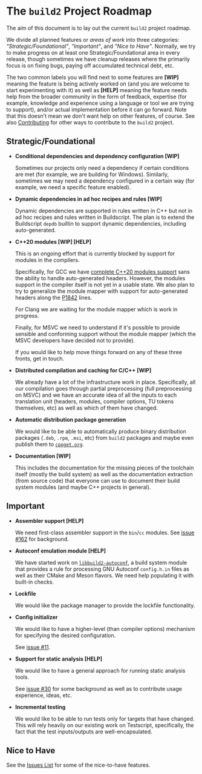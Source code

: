 # The `build2` Project Roadmap

The aim of this document is to lay out the current `build2` project roadmap.

We divide all planned features or *areas of work* into three categories:
*"Strategic/Foundational"*, *"Important"*, and *"Nice to Have"*. Normally, we
try to make progress on at least one Strategic/Foundational area in every
release, though sometimes we have cleanup releases where the primarily focus
is on fixing bugs, paying off accumulated technical debt, etc.

The two common labels you will find next to some features are **[WIP]**
meaning the feature is being actively worked on (and you are welcome to start
experimenting with it) as well as **[HELP]** meaning the feature needs help
from the broader community in the form of feedback, expertise (for example,
knowledge and experience using a language or tool we are trying to support),
and/or actual implementation before it can go forward. Note that this doesn't
mean we don't want help on other features, of course. See also
[Contributing](https://build2.org/community.xhtml#contribute) for other ways
to contribute to the `build2` project.


## Strategic/Foundational

- **Conditional dependencies and dependency configuration [WIP]**

  Sometimes our projects only need a dependency if certain conditions are met
  (for example, we are building for Windows). Similarly, sometimes we may need
  a dependency configured in a certain way (for example, we need a specific
  feature enabled).

- **Dynamic dependencies in ad hoc recipes and rules [WIP]**

  Dynamic dependencies are supported in rules written in C++ but not in ad hoc
  recipes and rules written in Buildscript. The plan is to extend the
  Buildscript `depdb` builtin to support dynamic dependencies, including
  auto-generated.

- **C++20 modules [WIP] [HELP]**

  This is an ongoing effort that is currently blocked by support for modules
  in the compilers.

  Specifically, for GCC we have [complete C++20 modules
  support](https://build2.org/blog/build2-cxx20-modules-gcc.xhtml) sans the
  ability to handle auto-generated headers. However, the modules support in
  the compiler itself is not yet in a usable state. We also plan to try to
  generalize the module mapper with support for auto-generated headers along
  the [P1842](https://wg21.link/P1842R0) lines.

  For Clang we are waiting for the module mapper which is work in progress.

  Finally, for MSVC we need to understand if it's possible to provide
  sensible and conforming support without the module mapper (which the MSVC
  developers have decided not to provide).

  If you would like to help move things forward on any of these three fronts,
  get in touch.

- **Distributed compilation and caching for C/C++ [WIP]**

  We already have a lot of the infrastructure work in place. Specifically, all
  our compilation goes through partial preprocessing (full preprocessing on
  MSVC) and we have an accurate idea of all the inputs to each translation
  unit (headers, modules, compiler options, TU tokens themselves, etc) as well
  as which of them have changed.

- **Automatic distribution package generation**

  We would like to be able to automatically produce binary distribution
  packages (`.deb`, `.rpm`, `.msi`, etc) from `build2` packages and maybe even
  publish them to [`cppget.org`](https://cppget.org).

- **Documentation [WIP]**

  This includes the documentation for the missing pieces of the toolchain
  itself (mostly the build system) as well as the documentation extraction
  (from source code) that everyone can use to document their build system
  modules (and maybe C++ projects in general).

## Important

- **Assembler support [HELP]**

  We need first-class assembler support in the `bin`/`cc` modules. See
  [issue #162](https://github.com/build2/build2/issues/162) for background.

- **Autoconf emulation module [HELP]**

  We have started work on
  [`libbuild2-autoconf`](https://github.com/build2/libbuild2-autoconf/), a
  build system module that provides a rule for processing GNU Autoconf
  `config.h.in` files as well as their CMake and Meson flavors. We need help
  populating it with built-in checks.

- **Lockfile**

  We would like the package manager to provide the lockfile functionality.

- **Config initializer**

  We would like to have a higher-level (than compiler options) mechanism for
  specifying the desired configuration.

  See [issue #11](https://github.com/build2/build2/issues/11).

- **Support for static analysis [HELP]**

  We would like to have a general approach for running static analysis tools.

  See [issue #30](https://github.com/build2/build2/issues/30) for some
  background as well as to contribute usage experience, ideas, etc.

- **Incremental testing**

  We would like to be able to run tests only for targets that have changed.
  This will rely heavily on our existing work on Testscript, specifically,
  the fact that the test inputs/outputs are well-encapsulated.


## Nice to Have

See the [Issues List](https://github.com/build2/build2/issues/) for some
of the nice-to-have features.

